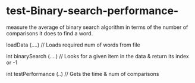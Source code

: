 # test-Binary-search-performance-
measure the average of binary search algorithm in terms of the number of comparisons it does to find a word.

loadData (....) // Loads required num of words from
file

int binarySearch (....) // Looks for a given item in the data
& return its index or -1

int testPerformance (..) // Gets the time & num of
comparisons
